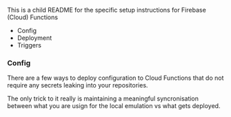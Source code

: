 This is a child README for the specific setup instructions for Firebase (Cloud) Functions

* Config
* Deployment
* Triggers


### Config ###

There are a few ways to deploy configuration to Cloud Functions that do not require any secrets leaking into your repositories.

The only trick to it really is maintaining a meaningful syncronisation between what you are usign for the local emulation vs what gets deployed.
